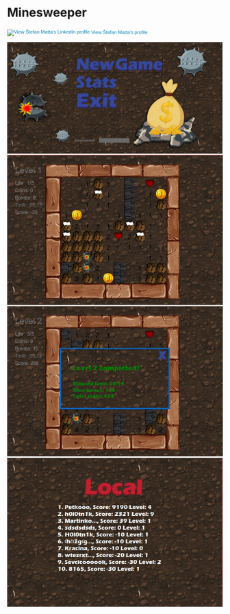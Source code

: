 # Minesweeper
<a href="https://sk.linkedin.com/pub/%C5%A1tefan-matta/9b/161/82a" style="text-decoration:none;"><span style="font: 80% Arial,sans-serif; color:#0783B6;"><img src="https://static.licdn.com/scds/common/u/img/webpromo/btn_in_20x15.png" width="20" height="15" alt="View Štefan Matta's LinkedIn profile" style="vertical-align:middle;" border="0">&nbsp;View Štefan Matta's profile</span></a>


![Alt text](https://github.com/h0l0tn1k/Minesweeper/blob/master/1.JPG "Main Screen")
![Alt text](https://github.com/h0l0tn1k/Minesweeper/blob/master/2.JPG "Gameplay")
![Alt text](https://github.com/h0l0tn1k/Minesweeper/blob/master/3.JPG "Level Finished")
![Alt text](https://github.com/h0l0tn1k/Minesweeper/blob/master/4.JPG "Local Statictics")
